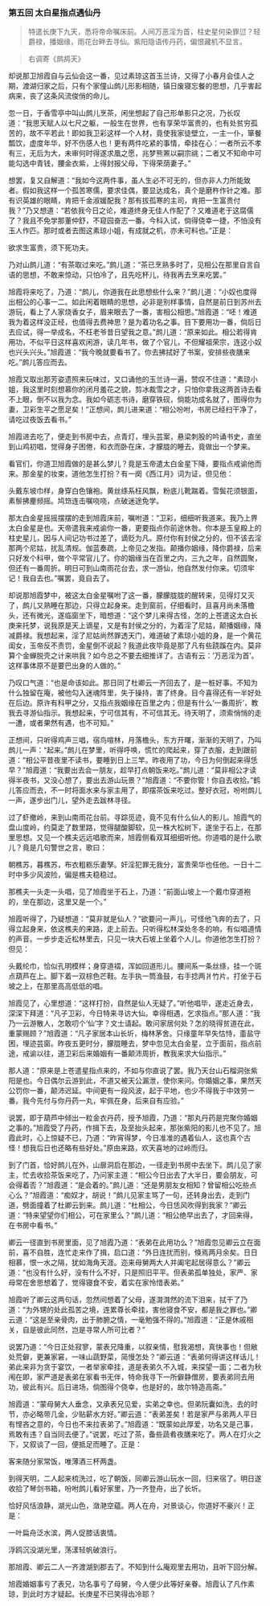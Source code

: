 <script type="text/javascript">
    var head = document.getElementsByTagName('head')[0];
    cssURL = '/public/article_1.css';
    linkTag = document.createElement('link');
    linkTag.href = cssURL;
    linkTag.setAttribute('type','text/css');
    linkTag.setAttribute('rel','stylesheet');
    head.appendChild(linkTag);
</script>
### 第五回 太白星指点遇仙丹

> 特遣长庚下九天，悉将帝命嘱床前。人间万恶淫为首，柱史星何染罪愆？轻爵禄，播姻缘，雨花台畔去寻仙。紫阳隐语传丹药，偏恨藏机不显言。

> 右调寄《鹧鸪天》

却说那卫旭霞自与云仙会这一番，见过素琼这首玉兰诗，又得了小春月会佳人之期，渡湖归家之后，只有个家僮山鹧儿形影相随，镇日废寝忘餐的思想，几乎害起病来，丧了这条风流俊俏的命儿。

忽一日，于香雪亭中叫山鹧儿烹茶，闲坐想起了自己形单影只之况，乃长叹道：“我思天赋人以七尺之躯，一般生在世界，也有享荣华富贵的，也有处贫穷孤苦的，故不平若此！即如我卫彩这样一个人材，竟使我家徒壁立，一主一仆，箪餐瓢饮，虚度年华，好不伤感人也！更有两件吃紧的事情，牵挂在心：一者所云不孝有三，无后为大，未审何时得遂求凰之愿，兆梦熊罴以嗣宗祧；二者又不知命中可能勾选中青钱，腰金衣紫，上得封报父母，下得荣荫妻子。”

想罢，复又自解道：“我如今这两件事，虽人生必不可无的，但亦非人力所能致者。假如我这样一个孤苦寒儒，要求佳偶，要显达成名，真个是磨杵作针之难。那有识英雄的眼睛，肯把千金淑媛配我？那有拔孤寒的主司，肯把一生富贵付我？”乃又想道：“若依我今日之论，难道终身无佳人作配了？又难道老于这腐儒了？我且不免学那董仲舒，不窥园奋志一番。今科入试，倘得侥幸一捷，不怕没有玉人作匹。那时或者去图这素琼小姐，有成就之机，亦未可料也。”正是：

欲求生富贵，须下死功夫。

乃对山鹧儿道：“有茶取过来吃。”鹧儿道：“茶已烹熟多时了，见相公在那里自言自语的思想，不敢来惊动，只怕冷了，且先吃杯儿，待我再去烹来吃罢。”

旭霞将来吃了，乃道：“鹧儿，你道我在此思想些什么来？”鹧儿道：“小奴也度得出相公的心事一二。如此闲着眼睛的思想，必非是别样事情，自然是前日到苏州去游玩，看上了人家烧香女子，眉来眼去了一番，害相公相思。”旭霞道：“呸！难道我为着这样没正经，也值得去费神思？是为着功名之事。目下要用功一番，倘后日去应试，得一举成名，不枉老爷昔日望我之意。”鹧儿道：“原来如此。相公若得肯用功，不似平日这样喜欢闲游，读几年书，做了个官儿，不但耀祖荣宗，连这小奴也兴头兴头。”旭霞道：“我今晚就要看书了。你去拂拭好了书案，安排些夜膳来吃。”鹧儿答应而去。

旭霞又取出那芳姿遗照来玩味过，又口诵他的玉兰诗一遍，赞叹不住道：“素琼小姐，我这里时刻想慕你的闭月羞花之貌，剪冰裁雪之才，只怕你拿我这两首诗去看不上眼，倒不以我为念。我如今砺志书诗，磨穿铁砚，倘能功成名就了，图得你为妻，卫彩生平之愿足矣！”正想间，鹧儿进来道：“相公吩咐，书房已经扫干净了，请吃过夜饭去看书。”

旭霞进去吃了，便走到书房中去，点青灯，埋头芸案，悬梁刺股的吟诵书史，直坐到山鸡初唱，觉得身子困倦，和衣而卧在床，才朦胧的睡去，竟做出一个梦来。

看官们，你道卫旭霞做的是甚么梦儿？竟是玉帝遣太白金星下降，要指点戒谕他而来。那金星的妆束，道他怎生打扮？有一阕《西江月》词为证，但见他：

头戴东坡巾样，身穿白色镶袍。黄丝绦系枉风飘，粉底儿靴踹着。雪鬓花须银面，素鬃拂麈频摇。鸠筇连击嘱哓哓，点破迷途免学。

那太白金星摇摇摆摆的走到旭霞床前，嘱咐道：“卫彩，细细听我道来。我乃上界太白金星是也。天帝遣我来戒谕你一番，更要指点你前途休咎。你本是玉皇殿上的柱史星儿，因与人间记功书过差了，谪贬为凡。原付你有封侯之分的，但不该去淫那两个尼姑，扰乱清规。伽蓝奏疏，上帝见之发指。颠播你姻缘，降你爵禄，后来只好发个科甲，做个平常官儿了。你的姻缘当在百里之内，三九之年，自然圆聚，但还有一番周折。明日可到山南雨花台去，求一游仙，他自然发付你来。切须牢记！我自去也。”嘱罢，竟自去了。

却说那旭霞梦中，被这太白金星嘱咐了这一番，朦朦胧胧的醒转来，见得灯又灭了，鹧儿又熟睡在那边，只得立起身来。走到窗前，仔细看时，且喜月尚未落檐头，还有微光，遂临窗坐下，暗想道：“这个梦儿来得古怪，怎的上苍遣这太白长庚来托梦，说我原是天上谪星，又是有封侯之分的，为着淫了尼姑，颠播姻缘，降减爵禄。我想起来，淫了尼姑尚然罪透天门，难道破了素琼小姐的身，是一个黄花闺女，玉帝反不责罚，金星倒不说起？我道此夜毕竟是那了凡有些跷蹊在内。莫非算个金蝉脱壳之计来哄我？如今总之不要去细推详了。古语有云：‘万恶淫为首’。这样事体原不是要巴出身的人做的。”

乃叹口气道：“也是命该如此。那日同了杜卿云一齐回去了，是一桩好事。不知为什么独留在庵，被他勾入迷魂阵里，失于操持，害了终身。目今喜得还有一半好处在后边。原许有科甲之分，又指点我姻缘在百里之内；但是有什么‘一番周折’，教我去寻游仙指示。我想起来，宁可信其有，不可信其无。待天明了，须索悄悄的走一遭，或者果然有遇，也不可知。”

正想间，只听得鸡声三唱，宿鸟喧林，月落檐头，东方开曙，渐渐的天明了，乃叫鹧儿一声：“起来。”鹧儿在梦里，听得呼唤，慌忙的爬起来，穿了衣服，走到跟前道：“相公平昔夜里不读书，要睡到日上三竿。昨夜用了功，今日为何倒起来得恁早？”旭霞道：“我要出去会一朋友，趁早打点朝饭来吃。”鹧儿道：“莫非相公才读得半夜书，又没心想了，要出去游山玩景？”旭霞道：“不要你管！你自去收拾。”鹤儿答应而去，不一时将面水来与家主用了，即摆茶饭来吃过。整好衣冠，吩咐鹧儿一声，遂步出门儿，望外走去跋林寻径。

过了虾撤岭，来到山南雨花台前。寻踪觅迹，竟不见有什么仙人的影儿。旭霞气的盘山度岭，约莫走了数里路，觉得腿酸脚软，见一株大松树下，遂坐于石上，在那里思想。又见一个樵夫远远唱歌而来，旭霞侧看双耳细细听他。你道唱的是什么歌儿？竟是几句警世之言，歌曰：

朝樵苏，暮樵苏，布衣粗粝乐妻孥。奸淫犯罪无我分，富贵荣华也任他。一日十二时中多少风波险，偏是樵夫稳稳过。

那樵夫一头走一头唱，见了旭霞坐于石上，乃道：“前面山坡上一个戴巾穿道袍的，坐在那边，这里又是一个。”

旭霞听得了，乃疑想道：“莫非就是仙人？”欲要问一声儿，可怪他飞奔的去了，只得立起身来，依这樵夫的来路，走上前去。只听得松林深处冬冬的响，有似唱道情的声音。一步步走近松林里去，只见一块大石坡上坐着个人儿。你道他怎生打扮？但见：

头戴纶巾，恰似孔明模样；身穿道褶，浑如回道形儿。腰间系一条丝绦，挂一个斑点葫芦在上。脚下着一双棕色芒鞋。左手执一筒渔鼓，右手捻两爿竹片。打坐于石坡之上，在那里高高低低的唱。

旭霞见了，心里想道：“这样打扮，自然是仙人无疑了。”听他唱毕，遂走近身去，深深下拜道：“凡子卫彩，今日特来寻访大仙。幸得相遇，乞求指点。”那人道：“我乃一云游散人，怎敢叨个‘仙’字？文士请起。敢问家居何处？怎的晓得贫道在此，重蒙赐顾？”旭霞道：“凡子家居本山长圻，梅林茅舍。只缘童年早失怙恃，齑盐守困，埋迹芸窗。昨夜五更时分，朦胧睡去，梦中忽见太白金星，立于面前，指点前途，戒谕以往，道卫彩后来婚姻有一番颠沛周折，教我来求大仙指示。”

那人道：“原来是上苍遣星指点来的，不如与你直说了罢。我乃天台山石榴洞张紫阳是也。今日偶尔云游到此，不道又被天公漏泄，使你来问。你婚姻之事，果然天公罚你一番，颠沛迟延。中间更有一段风波，起于平地，也少不得我于中效劳一番。我今先付与你丹药一丸，牢佩在身，后来自有应验。”

说罢，即于葫芦中倾出一粒金衣丹药，授予旭霞，乃道：“那丸丹药是完聚你婚姻之事的。”旭霞受了丹药，作揖下去，及至抬头起来，那张紫阳的影儿也不见了。旭霞此时，心上惊疑不已，乃道：“昨宵得梦，今日准准的遇着仙人，这也真个古怪！想我后日也还略有些好处。”原由来路，欢天喜地的过岭而归。

到了门首，恰好鹧儿在外，山扉洞启在那边，一径走到书房中去坐下。鹧儿见了家主，忙去收拾茶饭来吃了，乃问家主道：“相公今日出去了大半日，要会朋友，可会得着否？”旭霞道：“是会着的。”鹧儿道：“还是男朋友女相知？曾留相公吃些点心么？”旭霞道：“痴奴才，胡说！”鹧儿见家主骂了一句，还转身出去，走到门道，劈面撞着了杜卿云到来。鹧儿道：“杜相公，今日恁风吹得到我家？”卿云道：“特来望望你们相公，可在家里么？”鹧儿道：“相公绝早出去了，才回来得，在书房中看书。”

卿云一径直到书房里面，见了旭霞乃道：“表弟在此用功么？”旭霞忽见卿云立在面前，喜不自胜，连忙走来作了揖，启口道：“外日连扰而别，倏焉两月余矣。日日相慕，恨一水之隔，犹如海角天涯。迩来母舅两大人并阖宅起居得意么？”卿云道：“也没有什么好，没有什么不好，只是照旧平平。但表弟孤单独处，家严、家母常在舍思想着了，觉得寝食不安，着实在家怜惜表弟。”

旭霞听了卿云这两句话，忽然间想着了父母，遂潸潸然的流下泪来，拭干了乃道：“为外甥的处此孤苦之境，连累尊长牵挂，害他寝食不安，都是我之罪也。”卿云道：“这是至亲骨肉，出于肺腑之情，一毫勉强不得的。”旭霞道：“正是休戚相关，自是彼此同然，岂是寻常人所可比者？”

说罢乃道：“今日正处寂寥，蒙表兄降重，以叙亲情，慰我渴想，真快事也！但敝处荒僻，更兼家窘，一味山蔬野菜，简慢怎处？”卿云道：“表弟何得讲这样话儿！弟此来非为贪于宴饮，一者举家牵挂，道是表弟久不入城，来探望一面；二者为秋闱在即，家严道是表弟在家看书无伴，特命我寻下一所僻静僧房，要表弟同去用功，彼此有兴。后日进场，倘图得个侥幸，也是好的，故尔特造高斋。”

旭霞道：“蒙母舅大人垂念，又承表兄见爱，实弟之幸也。但弟阮囊如洗，去的时节，亦必略带几金，少贴薪水方好。”卿云道：“表弟差矣！若是家严与弟两人平日有悭吝之意的，今日也不来拉表弟了。”旭霞道：“既蒙如此厚爱，功名又是己事，焉敢有违？自当同去便了。”说罢，吃过了茶，备些蔬肴夜膳来吃了。两人在灯火之下，又叙谈了一回，便抵足而睡了。正是：

客来随分家常饭，唯薄酒三杯两盏。

到得天明，二人起来梳洗过，吃了朝饭，同卿云游山玩水一回，归来宿了。明日遂收拾了琴剑书箱，吩咐鹧儿看好家里，乃一齐登舟，出了长圻。

恰好风恬浪静，湖光山色，潋滟空藴。两人在舟，对景谈心，你道好不豪兴！正是：

一叶扁舟泛水滨，两人促膝话衷情。

浮鸥沉没湖光里，荡漾轻帆破浪行。

那旭霞、卿云二人一齐渡湖到郡去了。不知到什么庵观里去用功，且听下回分解。

旭霞婚姻事亏了表兄，功名事亏了母舅，今人便少此等好亲眷。旭霞认了凡作素琼，到此时方才疑起。长庚星不已笑得齿冷耶？